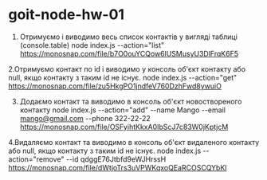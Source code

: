 # goit-node-hw-01

1. Отримуємо і виводимо весь список контактів у вигляді таблиці (console.table)
   node index.js --action="list" https://monosnap.com/file/b7O0ouYCQow6lUSMusyU3DlFrqK6F5

2.Отримуємо контакт по id і виводимо у консоль об'єкт контакту або null, якщо контакту з таким id не існує.
node index.js --action="get" https://monosnap.com/file/zu5HkgPO1jndfeV760DzhFwd8ywuiO

3. Додаємо контакт та виводимо в консоль об'єкт новоствореного контакту
   node index.js --action="add" --name Mango --email mango@gmail.com --phone 322-22-22 https://monosnap.com/file/OSFyihtKkxA0IbScJ7c83W0jKptjcM

4.Видаляємо контакт та виводимо в консоль об'єкт видаленого контакту або null, якщо контакту з таким id не існує.
node index.js --action="remove" --id qdggE76Jtbfd9eWJHrssH https://monosnap.com/file/dWtjoTrs3uVPWKqxoQEaRCOSCQYbKl
